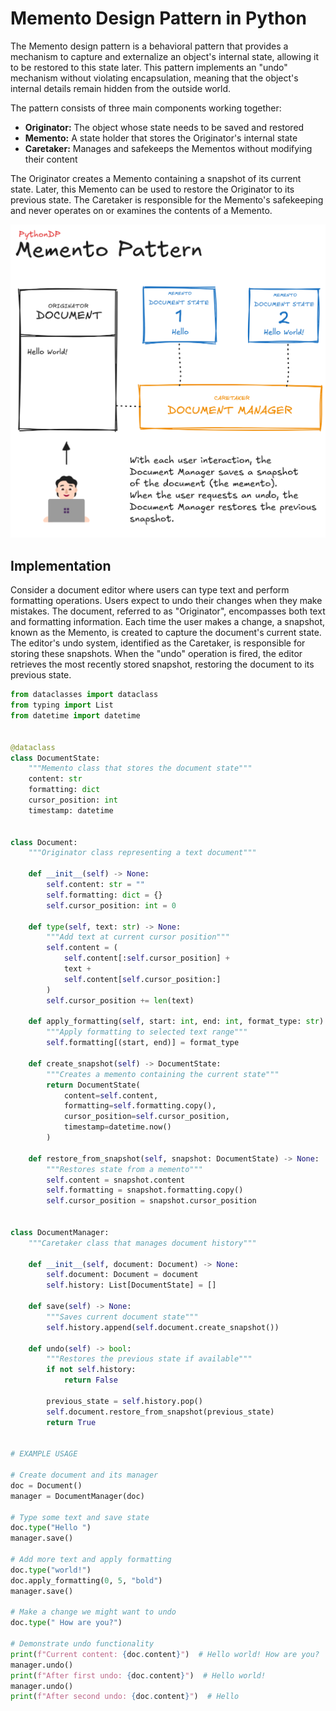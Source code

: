 # Memento Design Pattern in Python

The Memento design pattern is a behavioral pattern that provides a mechanism to capture and externalize an object's internal state, allowing it to be restored to this state later. This pattern implements an "undo" mechanism without violating encapsulation, meaning that the object's internal details remain hidden from the outside world.

The pattern consists of three main components working together:

- **Originator:** The object whose state needs to be saved and restored
- **Memento:** A state holder that stores the Originator's internal state
- **Caretaker:** Manages and safekeeps the Mementos without modifying their content

The Originator creates a Memento containing a snapshot of its current state. Later, this Memento can be used to restore the Originator to its previous state. The Caretaker is responsible for the Memento's safekeeping and never operates on or examines the contents of a Memento.

![Memento Pattern Visual Representation](/Behavioral/Memento/res/memento_visualization.png)

## Implementation

Consider a document editor where users can type text and perform formatting operations. Users expect to undo their changes when they make mistakes. The document, referred to as "Originator", encompasses both text and formatting information. Each time the user makes a change, a snapshot, known as the Memento, is created to capture the document's current state. The editor's undo system, identified as the Caretaker, is responsible for storing these snapshots. When the "undo" operation is fired, the editor retrieves the most recently stored snapshot, restoring the document to its previous state. 

```python
from dataclasses import dataclass
from typing import List
from datetime import datetime


@dataclass
class DocumentState:
    """Memento class that stores the document state"""
    content: str
    formatting: dict
    cursor_position: int
    timestamp: datetime


class Document:
    """Originator class representing a text document"""
    
    def __init__(self) -> None:
        self.content: str = ""
        self.formatting: dict = {}
        self.cursor_position: int = 0
    
    def type(self, text: str) -> None:
        """Add text at current cursor position"""
        self.content = (
            self.content[:self.cursor_position] +
            text +
            self.content[self.cursor_position:]
        )
        self.cursor_position += len(text)
    
    def apply_formatting(self, start: int, end: int, format_type: str) -> None:
        """Apply formatting to selected text range"""
        self.formatting[(start, end)] = format_type
    
    def create_snapshot(self) -> DocumentState:
        """Creates a memento containing the current state"""
        return DocumentState(
            content=self.content,
            formatting=self.formatting.copy(),
            cursor_position=self.cursor_position,
            timestamp=datetime.now()
        )
    
    def restore_from_snapshot(self, snapshot: DocumentState) -> None:
        """Restores state from a memento"""
        self.content = snapshot.content
        self.formatting = snapshot.formatting.copy()
        self.cursor_position = snapshot.cursor_position


class DocumentManager:
    """Caretaker class that manages document history"""
    
    def __init__(self, document: Document) -> None:
        self.document: Document = document
        self.history: List[DocumentState] = []
    
    def save(self) -> None:
        """Saves current document state"""
        self.history.append(self.document.create_snapshot())
    
    def undo(self) -> bool:
        """Restores the previous state if available"""
        if not self.history:
            return False
        
        previous_state = self.history.pop()
        self.document.restore_from_snapshot(previous_state)
        return True


# EXAMPLE USAGE

# Create document and its manager
doc = Document()
manager = DocumentManager(doc)

# Type some text and save state
doc.type("Hello ")
manager.save()

# Add more text and apply formatting
doc.type("world!")
doc.apply_formatting(0, 5, "bold")
manager.save()

# Make a change we might want to undo
doc.type(" How are you?")

# Demonstrate undo functionality
print(f"Current content: {doc.content}")  # Hello world! How are you?
manager.undo()
print(f"After first undo: {doc.content}")  # Hello world!
manager.undo()
print(f"After second undo: {doc.content}")  # Hello
```